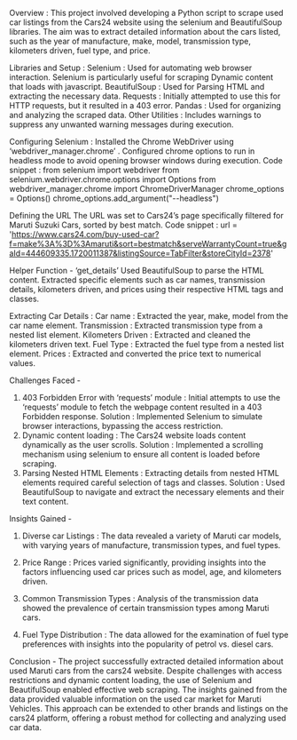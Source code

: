 Overview : 
	This project involved developing a Python script to scrape used car listings from the Cars24 website using the selenium and BeautifulSoup libraries. The aim was to extract detailed information about the cars listed, such as the year of manufacture, make, model, transmission type, kilometers driven, fuel type, and price. 

Libraries and Setup : 
Selenium : Used for automating web browser interaction. Selenium is particularly useful for scraping Dynamic content that loads with javascript.
BeautifulSoup : Used for Parsing HTML and extracting the necessary data.
Requests : Initially attempted to use this for HTTP requests, but it resulted in a 403 error. 
Pandas : Used for organizing and analyzing the scraped data.
Other Utilities : Includes warnings to suppress any unwanted warning messages during execution.

Configuring Selenium : 
Installed the Chrome WebDriver using ‘webdriver_manager.chrome’ .
Configured chrome options to run in headless mode to avoid opening browser windows during execution.
	      Code snippet : 
              from selenium import webdriver 
              from selenium.webdriver.chrome.options import Options 
              from webdriver_manager.chrome import ChromeDriverManager 
              chrome_options = Options() 
              chrome_options.add_argument("--headless")

Defining the URL 
The URL was set to Cars24’s page specifically filtered for Maruti Suzuki Cars, sorted by best match.
        Code snippet : 
              url = 'https://www.cars24.com/buy-used-car?f=make%3A%3D%3Amaruti&sort=bestmatch&serveWarrantyCount=true&gaId=444609335.1720011387&listingSource=TabFilter&storeCityId=2378'

Helper Function - ‘get_details’ 
Used BeautifulSoup to parse the HTML content.
Extracted specific elements such as car names, transmission details, kilometers driven, and prices using their respective HTML tags and classes.

Extracting Car Details : 
Car name : Extracted the year, make, model from the car name element.
Transmission :  Extracted transmission type from a nested list element.
Kilometers Driven : Extracted and cleaned the kilometers driven text.
Fuel Type : Extracted the fuel type from a nested list element.
Prices : Extracted and converted the price text to numerical values.

Challenges Faced - 
1. 403 Forbidden Error with ‘requests’ module : 
Initial attempts to use the ‘requests’ module to fetch the webpage content resulted in a 403 Forbidden response.
Solution :  Implemented Selenium to simulate browser interactions, bypassing the access restriction.
2. Dynamic content loading : 
The Cars24 website loads content dynamically as the user scrolls. 
Solution : Implemented a scrolling mechanism using selenium to ensure all content is loaded before scraping.
3. Parsing Nested HTML Elements : 
Extracting details from nested HTML elements required careful selection of tags and classes.
Solution : Used BeautifulSoup to navigate and extract the necessary elements and their text content.

Insights Gained -
1. Diverse car Listings : 
The data revealed a variety of Maruti car models, with varying years of manufacture, transmission types, and fuel types.

2. Price Range : 
Prices varied significantly, providing insights into the factors influencing used car prices such as model, age, and kilometers driven.

3. Common Transmission Types :
Analysis of the transmission data showed the prevalence of certain transmission types among Maruti cars.

4. Fuel Type Distribution : 
The data allowed for the examination of fuel type preferences with insights into the popularity of petrol vs. diesel cars.

Conclusion - The project successfully extracted detailed information about used Maruti cars from the cars24 website. Despite challenges with access restrictions and dynamic content loading, the use of Selenium and BeautifulSoup enabled effective web scraping. The insights gained from the data provided valuable information on the used car market for Maruti Vehicles. This approach can be extended to other brands and listings on the cars24 platform, offering a robust method for collecting and analyzing used car data.

